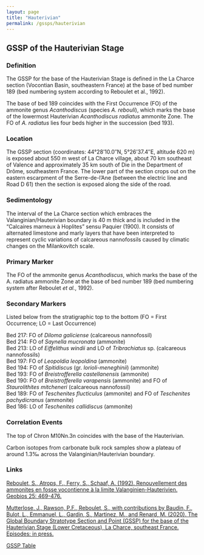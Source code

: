 ```yaml
---
layout: page
title: "Hauterivian"
permalink: /gssps/hauterivian
---
```

## GSSP of the Hauterivian Stage

### Definition
The GSSP for the base of the Hauterivian Stage is defined in the La Charce section (Vocontian Basin, southeastern France) at the base of bed number 189 (bed numbering system according to Reboulet et al., 1992).

The base of bed 189 coincides with the First Occurrence (FO) of the ammonite genus _Acanthodiscus_ (species _A. rebouli_), which marks the base of the lowermost Hauterivian _Acanthodiscus radiatus_ ammonite Zone. The FO of _A. radiatus_ lies four beds higher in the succession (bed 193).

### Location
The GSSP section (coordinates: 44°28’10.0″N, 5°26’37.4″E, altitude 620 m) is exposed about 550 m west of La Charce village, about 70 km southeast of Valence and approximately 35 km south of Die in the Department of Drôme, southeastern France. The lower part of the section crops out on the eastern escarpment of the Serre-de-l’Ane (between the electric line and Road D 61) then the section is exposed along the side of the road.

### Sedimentology
The interval of the La Charce section which embraces the Valanginian/Hauterivian boundary is 40 m thick and is included in the “Calcaires marneux à Hoplites” sensu Paquier (1900). It consists of alternated limestone and marly layers that have been interpreted to represent cyclic variations of calcareous nannofossils caused by climatic changes on the Milankovitch scale.

### Primary Marker
The FO of the ammonite genus _Acanthodiscus_, which marks the base of the A. radiatus ammonite Zone at the base of bed number 189 (bed numbering system after Reboulet _et al._, 1992).

### Secondary Markers
Listed below from the stratigraphic top to the bottom (FO = First Occurrence; LO = Last Occurrence)

Bed 217: FO of _Diloma galiciense_ (calcareous nannofossil)  
Bed 214: FO of _Saynella mucronata_ (ammonite)  
Bed 213: LO of _Eiffelithus windii_ and LO of _Tribrachiatus_ sp. (calcareous nannofossils)  
Bed 197: FO of _Leopoldia leopoldina_ (ammonite)  
Bed 194: FO of _Spitidiscus_ (gr. _lorioli-meneghinii_) (ammonite)  
Bed 193: FO of _Breistrofferella castellanensis_ (ammonite)  
Bed 190: FO of _Breistrofferella varapensis_ (ammonite) and FO of _Staurolithites mitcheneri_ (calcareous nannofossil)  
Bed 189: FO of _Teschenites flucticulus_ (ammonite) and FO of _Teschenites pachydicranus_ (ammonite)  
Bed 186: LO of _Teschenites callidiscus_ (ammonite)  

### Correlation Events
The top of Chron M10Nn.3n coincides with the base of the Hauterivian.

Carbon isotopes from carbonate bulk rock samples show a plateau of around 1.3‰ across the Valanginian/Hauterivian boundary.

### Links
[Reboulet, S., Atrops, F., Ferry, S., Schaaf, A. (1992). Renouvellement des ammonites en fosse vocontienne à la limite Valanginien-Hauterivien. Geobios 25: 469-476.](/files/Reboulet-et-al.-1992-Geobios.pdf)

[Mutterlose, J., Rawson, P.F., Reboulet, S., with contributions by Baudin, F., Bulot, L., Emmanuel, L., Gardin, S., Martinez, M., and Renard, M. (2020). The Global Boundary Stratotype Section and Point (GSSP) for the base of the Hauterivian Stage (Lower Cretaceous), La Charce, southeast France. Episodes: in press.](http://www.episodes.org/journal/view.html?uid=2175&vmd=Full)

[GSSP Table](https://stratigraphy.org/gssps/)